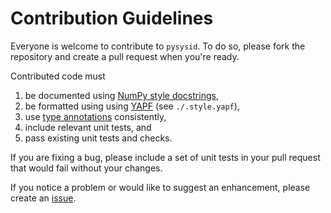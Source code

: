 # Contribution Guidelines

Everyone is welcome to contribute to `pysysid`. To do so, please fork the
repository and create a pull request when you're ready.

Contributed code must

1. be documented using
   [NumPy style docstrings](https://sphinxcontrib-napoleon.readthedocs.io/en/latest/example_numpy.html),
2. be formatted using using
   [YAPF](https://github.com/google/yapf) (see `./.style.yapf`),
3. use [type annotations](https://docs.python.org/3/library/typing.html)
   consistently,
4. include relevant unit tests, and
5. pass existing unit tests and checks.

If you are fixing a bug, please include a set of unit tests in your pull
request that would fail without your changes.

If you notice a problem or would like to suggest an enhancement, please create
an [issue](https://github.com/decargroup/pysysid/issues).
